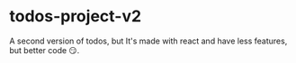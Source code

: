 # todos-project-v2
A second version of todos, but It's made with react and have less features, but better code 😏.
